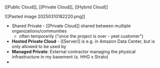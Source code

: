 [[Public Cloud]], [[Private Cloud]], [[Hybrid Cloud]]

![[Pasted image 20250310182220.png]]

- Shared Private - [[Private Cloud]] shared between multiple organizations/communities
	- often temporarily ("once the project is over - yeet customer")
- **Hosted Private Cloud** - [[Server]] is e.g. in Amazon Data Center, but is only allowed to be used by 
- **Managed Private**: External contractor managing the physical infrastructure in my basement (s. HHG x Strato)
- 
